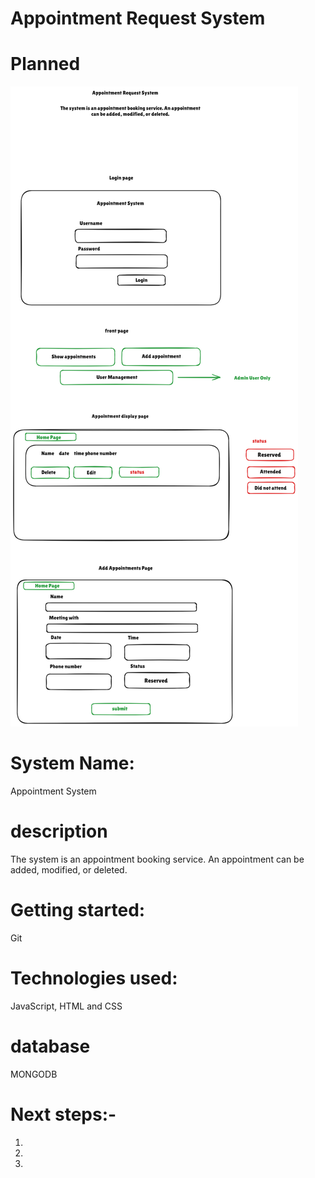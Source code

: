 # Appointment Request System

# Planned

![alt text](/planned/appointment_system_planned.png "planned")

# System Name: 

Appointment System

# description 

The system is an appointment booking service. An appointment can be added, modified, or deleted.

# Getting started: 

Git

# Technologies used: 
JavaScript, HTML and CSS

# database
MONGODB 

# Next steps:-

1. 
2. 
3.